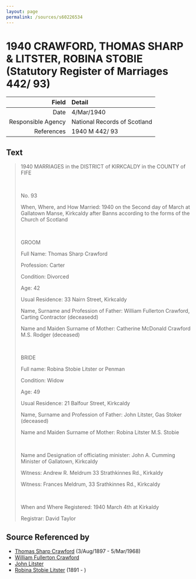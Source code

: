 ```yaml
---
layout: page
permalink: /sources/s60226534
---
```


# 1940 CRAWFORD, THOMAS SHARP & LITSTER, ROBINA STOBIE (Statutory Register of Marriages 442/ 93)

Field | Detail
---:|:---
Date | 4/Mar/1940
Responsible Agency | National Records of Scotland
References | 1940 M 442/ 93

## Text

> 1940 MARRIAGES in the DISTRICT of KIRKCALDY in the COUNTY of FIFE
>
> <br/>
>
> No. 93
>
> When, Where, and How Married: 1940 on the Second day of March at Gallatown Manse, Kirkcaldy after Banns according to the forms of the Church of Scotland
>
> <br/>
>
> GROOM
>
> Full Name: Thomas Sharp Crawford
>
> Profession: Carter
>
> Condition: Divorced
>
> Age: 42
>
> Usual Residence: 33 Nairn Street, Kirkcaldy
>
> Name, Surname and Profession of Father: William Fullerton Crawford, Carting Contractor (deceasedd)
>
> Name and Maiden Surname of Mother: Catherine McDonald Crawford M.S. Rodger (deceased)
>
> <br/>
>
> BRIDE
>
> Full name: Robina Stobie Litster or Penman
>
> Condition: Widow
>
> Age: 49
>
> Usual Residence: 21 Balfour Street, Kirkcaldy
>
> Name, Surname and Profession of Father: John Litster, Gas Stoker (deceased)
>
> Name and Maiden Surname of Mother: Robina Litster M.S. Stobie
>
> <br/>
>
> Name and Designation of officiating minister: John A. Cumming Minister of Gallatown, Kirkcaldy
>
> Witness: Andrew R. Meldrum 33 Strathkinnes Rd., Kirkaldy
>
> Witness: Frances Meldrum, 33 Srathkinnes Rd., Kirkcaldy
>
> <br/>
>
> When and Where Registered: 1940 March 4th at Kirkaldy
>
> Registrar: David Taylor
>

## Source Referenced by

* [Thomas Sharp Crawford](../people/@2569089@-thomas-sharp-crawford-b1897-8-3-d1968-3-5.md) (3/Aug/1897 - 5/Mar/1968)
* [William Fullerton Crawford](../people/@48880388@-william-fullerton-crawford-b-d.md)
* [John Litster](../people/@27896288@-john-litster-b-d.md)
* [Robina Stobie Litster](../people/@99806264@-robina-stobie-litster-b1891-d.md) (1891 - )
